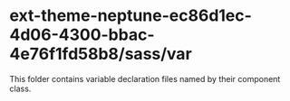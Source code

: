 # ext-theme-neptune-ec86d1ec-4d06-4300-bbac-4e76f1fd58b8/sass/var

This folder contains variable declaration files named by their component class.

